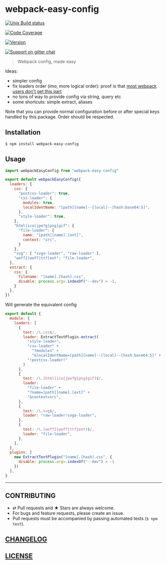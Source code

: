 # webpack-easy-config

[![Unix Build status](https://img.shields.io/travis/MoOx/webpack-easy-config/master.svg?branch=master&label=unix%20build)](https://travis-ci.org/MoOx/webpack-easy-config)

[![Code Coverage](https://img.shields.io/coveralls/MoOx/webpack-easy-config/master.svg)](https://coveralls.io/github/MoOx/webpack-easy-config)

[![Version](https://img.shields.io/npm/v/webpack-easy-config.svg)](https://github.com/MoOx/webpack-easy-config/blob/master/CHANGELOG.md)

[![Support on gitter chat](https://img.shields.io/badge/support-gitter%20chat-E40255.svg)](https://gitter.im/MoOx/webpack-easy-config)

> Webpack config, made easy

Ideas:

- simpler config
- fix loaders order (imo, more logical order): proof is that
  [most webpack users don't get this part](https://twitter.com/MoOx/status/710400696449933313)
- no tons of way to provide config via string, query etc
- some shortcuts: simple extract, aliases

Note that you can provide normal configuration before or after special keys handled by this package. Order should be respected.

## Installation

```console
$ npm install webpack-easy-config
```

## Usage

```js
import webpackEasyConfig from "webpack-easy-config"

export default webpackEasyConfig({
  loaders: {
    css: {
      "postcss-loader": true,
      "css-loader": {
        modules: true,
        localIdentName: "[path][name]--[local]--[hash:base64:5]",
      },
      "style-loader": true,
    },
    "html|ico|jpe?g|png|gif": {
      "file-loader": {
        name: "[path][name].[ext]",
        context: "src",
      }
    },
    "svg": [ "svgo-loader", "raw-loader" ],
    "woff2|woff|ttf|eot": "file-loader",
  },
  extract: {
    css: {
      filename: "[name].[hash].css",
      disable: process.argv.indexOf("--dev") > -1,
    }
  },
})
```

Will generate the equivalent config

```js
export default {
  module: {
    loaders: [
      {
        test: /\.css$/,
        loader: ExtractTextPlugin.extract(
          "style-loader",
          "css-loader" +
            "?modules" +
            "&localIdentName=[path][name]--[local]--[hash:base64:5]" +
          "!postcss-loader!"
        )
      },
      {
        test: /\.(html|ico|jpe?g|png|gif)$/,
        loader:
          "file-loader" +
          "?name=[path][name].[ext]" +
          "&context=src",
      },
      {
        test: /\.svg$/,
        loader: "raw-loader!svgo-loader",
      },
      {
        test: /\.(woff2|woff|ttf|eot)$/,
        loader: "file-loader",
      },
    ],
  },
  plugins: [
    new ExtractTextPlugin("[name].[hash].css", {
      disable: process.argv.indexOf("--dev") > -1
    })
  ],
}
```

---

## CONTRIBUTING

* ⇄ Pull requests and ★ Stars are always welcome.
* For bugs and feature requests, please create an issue.
* Pull requests must be accompanied by passing automated tests (`$ npm test`).

## [CHANGELOG](CHANGELOG.md)

## [LICENSE](LICENSE)
